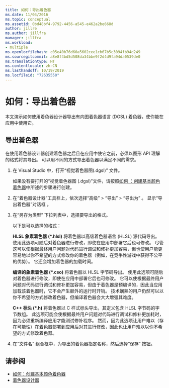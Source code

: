 ```yaml
---
title: 如何：导出着色器
ms.date: 11/04/2016
ms.topic: conceptual
ms.assetid: 0bd48bf4-9792-4456-a545-e462a2be668d
author: jillre
ms.author: jillfra
manager: jillfra
ms.workload:
- multiple
ms.openlocfilehash: c05e40b76d60a5602cee1cb67b5c3094fb94d249
ms.sourcegitcommit: a8e8f4bd5d508da34bbe9f2d4d9fa94da0539de0
ms.translationtype: HT
ms.contentlocale: zh-CN
ms.lasthandoff: 10/19/2019
ms.locfileid: "72635550"
---
```

# <a name="how-to-export-a-shader"></a>如何：导出着色器

本文演示如何使用着色器设计器导出有向图着色器语言 (DGSL) 着色器，使你能在应用中使用它。 

## <a name="export-a-shader"></a>导出着色器

在使用着色器设计器创建着色器之后且在应用中使它之前，必须以图形 API 理解的格式将其导出。 可以用不同的方式导出着色器以满足不同的需求。

1. 在 Visual Studio 中，打开“视觉着色器图(.dgsl)”  文件。

     如果没有要打开的“视觉着色器图 (.dgsl)”文件，请按照[如何  ：创建基本颜色着色器](../designers/how-to-create-a-basic-color-shader.md)中所述的步骤进行创建。

2. 在“着色器设计器”工具栏上，依次选择“高级” > “导出” > “导出为”     。 显示“导出着色器”对话框  。

3. 在“另存为类型”  下拉列表中，选择要导出的格式。

     以下是可以选择的格式：

     **HLSL 象素着色器 (\*.hlsl)** 将着色器以高级着色器语言 (HLSL) 源代码导出。 使用此选项可随后对着色器进行修改，即使在应用中部署它后也可修改。 尽管这可以使根据最终用户问题对代码进行调试和修补更加容易，但也使用户能更容易地以你不希望的方式修改你的着色器（例如，在竞争性游戏中获得不公平的优势）。 它还会增加着色器的加载时间。

     **编译的象素着色器 (\*.cso)** 将着色器以 HLSL 字节码导出。 使用此选项可随后对着色器进行修改，即使在应用中部署它后也可修改。 它可以使根据最终用户问题对代码进行调试和修补更加容易，但由于着色器是预编译的，因此当应用加载该着色器时，它不会产生额外的运行时开销。 技术娴熟的用户仍然可以以你不希望的方式修改着色器，但编译着色器会大大增强其难度。

     **C++ 标头 (\*.h)** 将着色器以 C 样式标头导出，其定义包含 HLSL 字节码的字节数组。 此选项可能会使根据最终用户问题对代码进行调试和修补更加耗时，因为必须重新编译应用才能测试修补程序。 然而，因为此选项让用户难以（存在可能性）在着色器部署到应用后对其进行修改，因此也让用户难以以你不希望的方式修改着色器。

4. 在“文件名”  组合框中，为导出的着色器指定名称，然后选择“保存”  按钮。

## <a name="see-also"></a>请参阅

- [如何：创建基本颜色着色器](../designers/how-to-create-a-basic-color-shader.md)
- [着色器设计器](../designers/shader-designer.md)